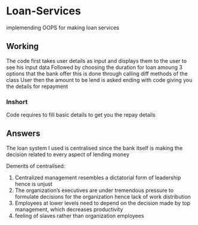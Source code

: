# Loan-Services
implemending OOPS for making loan services

## Working
The code first takes user details as input and displays them to the user to see his input data
Followed by choosing the duration for loan amoung 3 options that the bank offer
this is done through calling diff methods of the class User
then the amount to be lend is asked ending with code giving you the details for repayment
### Inshort 
Code requires to fill basic details to get you the repay details

## Answers
The loan system I used is centralised since the bank itself is making the decision related to every aspect of lending money

Demerits of centralised:
1) Centralized management resembles a dictatorial form of leadership hence is unjust
2) The organization’s executives are under tremendous pressure to formulate decisions for the organization hence lack of work distribution
3) Employees at lower levels need to depend on the decision made by top management, which decreases productivity
4) feeling of slaves rather than organization employees
